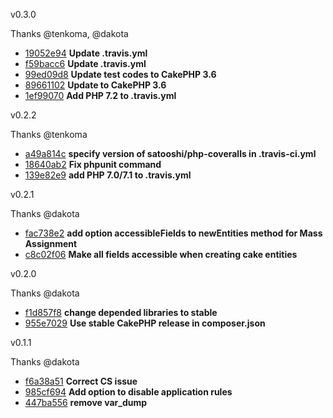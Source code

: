 
v0.3.0

Thanks @tenkoma, @dakota

* [19052e94](https://github.com/sizuhiko/cakephp-fabricate-adaptor/commit/936e0a7aff7ebe59c20616affe4475c0d88a416e) __Update .travis.yml__
* [f59bacc6](https://github.com/sizuhiko/cakephp-fabricate-adaptor/commit/41961d5359415896072ba6ff99320b982148f9a2) __Update .travis.yml__
* [99ed09d8](https://github.com/sizuhiko/cakephp-fabricate-adaptor/commit/4f9c402ec81e4716777c104a3176e9b4482293fd) __Update test codes to CakePHP 3.6__
* [89661102](https://github.com/sizuhiko/cakephp-fabricate-adaptor/commit/bbac3772704d5a1a202635811cf0e645f070792e) __Update to CakePHP 3.6__
* [1ef99070](https://github.com/sizuhiko/cakephp-fabricate-adaptor/commit/1161005c49edf496eaa90f5f50d26d559e1a6153) __Add PHP 7.2 to .travis.yml__

v0.2.2

Thanks @tenkoma

* [a49a814c](https://github.com/sizuhiko/cakephp-fabricate-adaptor/commit/82a6cb7344fac2b07fc49b103564fcf8abee399f) __specify version of satooshi/php-coveralls in .travis-ci.yml__
* [18640ab2](https://github.com/sizuhiko/cakephp-fabricate-adaptor/commit/13ebfd3882d616f113fc8de982c27e953f6d7d36) __Fix phpunit command__
* [139e82e9](https://github.com/sizuhiko/cakephp-fabricate-adaptor/commit/dd81bedd4a03e0c21a7d3c17c9c8575f3b65e77b) __add PHP 7.0/7.1 to .travis.yml__

v0.2.1

Thanks @dakota

* [fac738e2](https://github.com/sizuhiko/cakephp-fabricate-adaptor/commit/7cc018f03ccf262ca761662feedcf110c13d87bc) __add option accessibleFields to newEntities method for Mass Assignment__
* [c8c02f06](https://github.com/sizuhiko/cakephp-fabricate-adaptor/commit/35812ca6c93d5d10e92452ea10986f911a063ae7) __Make all fields accessible when creating cake entities__

v0.2.0

Thanks @dakota

* [f1d857f8](https://github.com/sizuhiko/cakephp-fabricate-adaptor/commit/b65836d6df4fe1f639a0fd5090c220e968d6c7b7) __change depended libraries to stable__
* [955e7029](https://github.com/sizuhiko/cakephp-fabricate-adaptor/commit/c4cd25376e30ce838acb41f0cc517cd9754615dd) __Use stable CakePHP release in composer.json__

v0.1.1

Thanks @dakota

* [f6a38a51](https://github.com/sizuhiko/cakephp-fabricate-adaptor/commit/cae9dff2687f341c1f8443d4ecb02fe707e65a08) __Correct CS issue__
* [985cf694](https://github.com/sizuhiko/cakephp-fabricate-adaptor/commit/6d2f634d19c54f62ab080aad31c023f5f77c674f) __Add option to disable application rules__
* [447ba556](https://github.com/sizuhiko/cakephp-fabricate-adaptor/commit/daab9b0706f2ae4c96f3bbc91f819234e7536d9e) __remove var_dump__